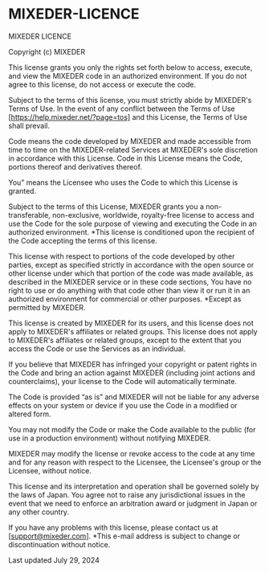 # MIXEDER-LICENCE


MIXEDER LICENCE

Copyright (c) MIXEDER

This license grants you only the rights set forth below to access, execute, and view the MIXEDER code in an authorized environment. If you do not agree to this license, do not access or execute the code.

Subject to the terms of this license, you must strictly abide by MIXEDER's Terms of Use. In the event of any conflict between the Terms of Use [https://help.mixeder.net/?page=tos] and this License, the Terms of Use shall prevail.


Code means the code developed by MIXEDER and made accessible from time to time on the MIXEDER-related Services at MIXEDER's sole discretion in accordance with this License. Code in this License means the Code, portions thereof and derivatives thereof.


You” means the Licensee who uses the Code to which this License is granted.

Subject to the terms of this License, MIXEDER grants you a non-transferable, non-exclusive, worldwide, royalty-free license to access and use the Code for the sole purpose of viewing and executing the Code in an authorized environment. *This license is conditioned upon the recipient of the Code accepting the terms of this license.


This license with respect to portions of the code developed by other parties, except as specified strictly in accordance with the open source or other license under which that portion of the code was made available, as described in the MIXEDER service or in these code sections, You have no right to use or do anything with that code other than view it or run it in an authorized environment for commercial or other purposes. *Except as permitted by MIXEDER.



This license is created by MIXEDER for its users, and this license does not apply to MIXEDER's affiliates or related groups. This license does not apply to MIXEDER's affiliates or related groups, except to the extent that you access the Code or use the Services as an individual.

If you believe that MIXEDER has infringed your copyright or patent rights in the Code and bring an action against MIXEDER (including joint actions and counterclaims), your license to the Code will automatically terminate.

The Code is provided “as is” and MIXEDER will not be liable for any adverse effects on your system or device if you use the Code in a modified or altered form.

You may not modify the Code or make the Code available to the public (for use in a production environment) without notifying MIXEDER.

MIXEDER may modify the license or revoke access to the code at any time and for any reason with respect to the Licensee, the Licensee's group or the Licensee, without notice.

This license and its interpretation and operation shall be governed solely by the laws of Japan. You agree not to raise any jurisdictional issues in the event that we need to enforce an arbitration award or judgment in Japan or any other country.

If you have any problems with this license, please contact us at [support@mixeder.com]. *This e-mail address is subject to change or discontinuation without notice.

Last updated July 29, 2024

